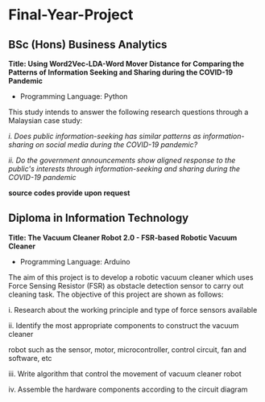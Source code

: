 # Final-Year-Project

## BSc (Hons) Business Analytics
**Title: Using Word2Vec-LDA-Word Mover Distance for Comparing the Patterns of Information Seeking and Sharing during the COVID-19 Pandemic**

- Programming Language: Python

This study intends to answer the following research questions through a Malaysian case study: 

*i. Does public information-seeking has similar 
patterns as information-sharing on social media during the 
COVID-19 pandemic?*

*ii. Do the government announcements show aligned 
response to the public's interests through information-seeking and sharing during the COVID-19 pandemic*

**source codes provide upon request**

## Diploma in Information Technology 
**Title: The Vacuum Cleaner Robot 2.0 - FSR-based Robotic Vacuum Cleaner**

- Programming Language: Arduino

The aim of this project is to develop a robotic vacuum cleaner which uses Force Sensing Resistor (FSR) as obstacle detection sensor to carry out cleaning task.
The objective of this project are shown as follows:

i. Research about the working principle and type of force sensors available

ii. Identify the most appropriate components to construct the vacuum cleaner 

robot such as the sensor, motor, microcontroller, control circuit, fan and 
software, etc

iii. Write algorithm that control the movement of vacuum cleaner robot 

iv. Assemble the hardware components according to the circuit diagram
